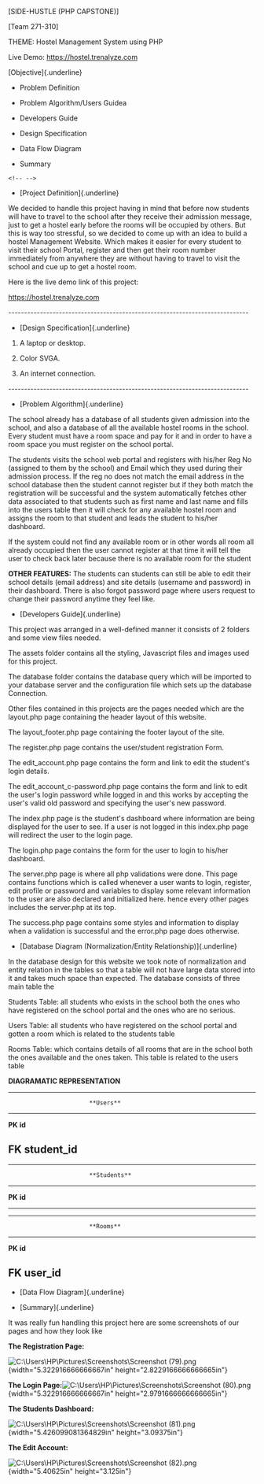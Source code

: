 \[SIDE-HUSTLE (PHP CAPSTONE)\]

\[Team 271-310\]

THEME: Hostel Management System using PHP

Live Demo: https://hostel.trenalyze.com

[Objective]{.underline}

-   Problem Definition

-   Problem Algorithm/Users Guidea

-   Developers Guide

-   Design Specification

-   Data Flow Diagram

-   Summary

```{=html}
<!-- -->
```
-   [Project Definition]{.underline}

We decided to handle this project having in mind that before now
students will have to travel to the school after they receive their
admission message, just to get a hostel early before the rooms will be
occupied by others. But this is way too stressful, so we decided to come
up with an idea to build a hostel Management Website. Which makes it
easier for every student to visit their school Portal, register and then
get their room number immediately from anywhere they are without having
to travel to visit the school and cue up to get a hostel room.

Here is the live demo link of this project:

https://hostel.trenalyze.com

\-\-\-\-\-\-\-\-\-\-\-\-\-\-\-\-\-\-\-\-\-\-\-\-\-\-\-\-\-\-\-\-\-\-\-\-\-\-\-\-\-\-\-\-\-\-\-\-\-\-\-\-\-\-\-\-\-\-\-\-\-\-\-\-\-\-\-\-\-\-\-\-\-\-\--

-   [Design Specification]{.underline}

1.  A laptop or desktop.

2.  Color SVGA.

3.  An internet connection.

\-\-\-\-\-\-\-\-\-\-\-\-\-\-\-\-\-\-\-\-\-\-\-\-\-\-\-\-\-\-\-\-\-\-\-\-\-\-\-\-\-\-\-\-\-\-\-\-\-\-\-\-\-\-\-\-\-\-\-\-\-\-\-\-\-\-\-\-\-\-\-\-\-\-\--

-   [Problem Algorithm]{.underline}

The school already has a database of all students given admission into
the school, and also a database of all the available hostel rooms in the
school. Every student must have a room space and pay for it and in order
to have a room space you must register on the school portal.

The students visits the school web portal and registers with his/her Reg
No (assigned to them by the school) and Email which they used during
their admission process. If the reg no does not match the email address
in the school database then the student cannot register but if they both
match the registration will be successful and the system automatically
fetches other data associated to that students such as first name and
last name and fills into the users table then it will check for any
available hostel room and assigns the room to that student and leads the
student to his/her dashboard.

If the system could not find any available room or in other words all
room all already occupied then the user cannot register at that time it
will tell the user to check back later because there is no available
room for the student

**OTHER FEATURES:** The students can students can still be able to edit
their school details (email address) and site details (username and
password) in their dashboard. There is also forgot password page where
users request to change their password anytime they feel like.

-   [Developers Guide]{.underline}

This project was arranged in a well-defined manner it consists of 2
folders and some view files needed.

The assets folder contains all the styling, Javascript files and images
used for this project.

The database folder contains the database query which will be imported
to your database server and the configuration file which sets up the
database Connection.

Other files contained in this projects are the pages needed which are
the layout.php page containing the header layout of this website.

The layout_footer.php page containing the footer layout of the site.

The register.php page contains the user/student registration Form.

The edit_account.php page contains the form and link to edit the
student's login details.

The edit_account_c-password.php page contains the form and link to edit
the user's login password while logged in and this works by accepting
the user's valid old password and specifying the user's new password.

The index.php page is the student's dashboard where information are
being displayed for the user to see. If a user is not logged in this
index.php page will redirect the user to the login page.

The login.php page contains the form for the user to login to his/her
dashboard.

The server.php page is where all php validations were done. This page
contains functions which is called whenever a user wants to login,
register, edit profile or password and variables to display some
relevant information to the user are also declared and initialized here.
hence every other pages includes the server.php at its top.

The success.php page contains some styles and information to display
when a validation is successful and the error.php page does otherwise.

-   [Database Diagram (Normalization/Entity Relationship)]{.underline}

In the database design for this website we took note of normalization
and entity relation in the tables so that a table will not have large
data stored into it and takes much space than expected. The database
consists of three main table the

Students Table: all students who exists in the school both the ones who
have registered on the school portal and the ones who are no serious.

Users Table: all students who have registered on the school portal and
gotten a room which is related to the students table

Rooms Table: which contains details of all rooms that are in the school
both the ones available and the ones taken. This table is related to the
users table

**DIAGRAMATIC REPRESENTATION**

  -----------------------------------------------------------------------
                           **Users**
  ------------------------ ----------------------------------------------
  **PK**                   **id**

  **FK**                   **student_id**
  -----------------------------------------------------------------------

  -----------------------------------------------------------------------
                           **Students**
  ------------------------ ----------------------------------------------
  **PK**                   **id**

  -----------------------------------------------------------------------

  -----------------------------------------------------------------------
                           **Rooms**
  ------------------------ ----------------------------------------------
  **PK**                   **id**

  **FK**                   **user_id**
  -----------------------------------------------------------------------

-   [Data Flow Diagram]{.underline}

-   [Summary]{.underline}

It was really fun handling this project here are some screenshots of our
pages and how they look like

**The Registration Page:**

![C:\\Users\\HP\\Pictures\\Screenshots\\Screenshot
(79).png](./doc_images/media/image1.png){width="5.322916666666667in"
height="2.8229166666666665in"}

**The Login Page:**![C:\\Users\\HP\\Pictures\\Screenshots\\Screenshot
(80).png](./doc_images/media/image2.png){width="5.322916666666667in"
height="2.9791666666666665in"}

**The Students Dashboard:**

![C:\\Users\\HP\\Pictures\\Screenshots\\Screenshot
(81).png](./doc_images/media/image3.png){width="5.426099081364829in"
height="3.09375in"}

**The Edit Account:**

![C:\\Users\\HP\\Pictures\\Screenshots\\Screenshot
(82).png](./doc_images/media/image4.png){width="5.40625in"
height="3.125in"}
